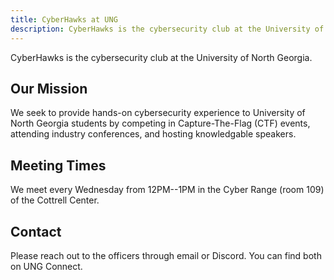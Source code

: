 ```yaml
---
title: CyberHawks at UNG
description: CyberHawks is the cybersecurity club at the University of North Georgia.
---
```


CyberHawks is the cybersecurity club at the University of North Georgia.

## Our Mission

We seek to provide hands-on cybersecurity experience to University of North Georgia students by competing in Capture-The-Flag (CTF) events, attending industry conferences, and hosting knowledgable speakers.

## Meeting Times

We meet every Wednesday from 12PM--1PM in the Cyber Range (room 109) of the Cottrell Center.

## Contact

Please reach out to the officers through email or Discord. You can find both on UNG Connect.

